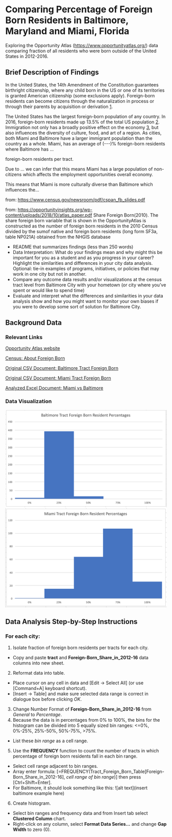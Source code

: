 # Comparing Percentage of Foreign Born Residents in Baltimore, Maryland and Miami, Florida 
Exploring the Opportunity Atlas (https://www.opportunityatlas.org/) data comparing fraction of all residents who were born outside of the United States in 2012-2016.

## Brief Description of Findings
In the United States, the 14th Amendment of the Constitution guarantees birthright citizenship, where any child born in the US or one of its territories is granted American citizenship (some exclusions apply). Foreign-born residents can become citizens through the naturalization in process or through their parents by acquisition or derivation [1](https://immigration.findlaw.com/citizenship/u-s-citizenship-through-parents-or-by-birth.html). 

The United States has the largest foreign-born population of any country. In 2016, foreign-born residents made up 13.5% of the total US population [2](https://www.reuters.com/article/us-usa-immigration-data/u-s-foreign-born-population-swells-to-highest-in-over-a-century-idUSKCN1LT2HZ). Immigration not only has a broadly positive effect on the economy [3](https://budgetmodel.wharton.upenn.edu/issues/2016/1/27/the-effects-of-immigration-on-the-united-states-economy), but also influences the diversity of culture, food, and art of a region. 
As cities, both Miami and Baltimore have a larger immigrant population than the country as a whole. 
Miami, has an average of (---)% foreign-born residents where Baltimore has ...

foreign-born residents per tract. 


Due to ... we can infer that this means Miami has a large population of non-citizens which affects the employment opportunities overall economy. 

This means that Miami is more culturally diverse than Baltimore which influences the...  


from: https://www.census.gov/newsroom/pdf/cspan_fb_slides.pdf



from: https://opportunityinsights.org/wp-content/uploads/2018/10/atlas_paper.pdf
Share Foreign Born(2010).  The share foreign born variable that is shown in the OpportunityAtlas is constructed as the number of foreign born residents in the 2010 Census divided by the sumof native and foreign born residents (long form SF3a,  table NP021A) obtained from the NHGIS database

* README that summarizes findings (less than 250 words)
* Data Interpretation: What do your findings mean and why might this be important for you as a student and as you progress in your career? Highlight the similarities and differences in your city data analysis. Optional: tie-in examples of programs, initiatives, or policies that may work in one city but not in another.
* Compare any outcome data results and/or visualizations at the census tract level from Baltimore City with your hometown (or city where you’ve spent or would like to spend time) 
* Evaluate and interpret what the differences and similarities in your data analysis show and how you might want to monitor your own biases if you were to develop some sort of solution for Baltimore City.

## Background Data 
### Relevant Links
[Opportunity Atlas website](https://www.opportunityatlas.org/)

[Census: About Foreign Born](https://www.census.gov/topics/population/foreign-born/about.html)

[Original CSV Document: Baltimore Tract Foreign Born](https://github.com/CamilaCamacho/comparing_baltimore_miami_foreign-born/blob/master/baltimore_shown_tract_foreign_share2016.csv)

[Original CSV Document: Miami Tract Foreign Born](https://github.com/CamilaCamacho/comparing_baltimore_miami_foreign-born/blob/master/miami_shown_tract_foreign_share2016.csv)

[Analyzed Excel Document: Miami vs Baltimore](https://github.com/CamilaCamacho/comparing_baltimore_miami_foreign-born/blob/master/miami_vs_baltimore_tract_foreign_share2016.xlsx)


### Data Visualization
![alt text](https://github.com/CamilaCamacho/comparing_baltimore_miami_foreign-born/blob/master/Baltimore%20Histogram.png)
![alt text](https://github.com/CamilaCamacho/comparing_baltimore_miami_foreign-born/blob/master/Miami%20Histogram.png)

## Data Analysis Step-by-Step Instructions
### For each city:
1. Isolate fraction of foreign born residents per tracts for each city.
  * Copy and paste **tract** and **Foreign-Born_Share_in_2012-16** data columns into new sheet.
2. Reformat data into table.
  * Place cursor on any cell in data and [Edit -> Select All] (or use [Command+A] keyboard shortcut).
  * [Insert -> Table] and make sure selected data range is correct in dialogue box before clicking *OK*.
3. Change Number Format of **Foreign-Born_Share_in_2012-16** from _General_ to _Percentage_.
4. Because the data is in percentages from 0% to 100%, the bins for the histogram can be divided into 5 equally sized bin ranges: <=0%, 0%-25%, 25%-50%, 50%-75%, >75%.
  * List these _bin range_ as a cell range. 
5. Use the **FREQUENCY** function to count the number of tracts in which percentage of foreign born residents fall in each bin range.
  * Select cell range adjacent to bin ranges. 
  * Array enter formula: [=FREQUENCY(Tract_Foreign_Born_Table[Foreign-Born_Share_in_2012-16], _cell range of bin range_)] then press [Ctrl+Shift+Enter].
  * For Baltimore, it should look something like this: ![alt text](insert baltimore example here)
6. Create histogram.
  * Select bin ranges and frequency data and from Insert tab select **Clustered Column** chart.
  * Right-click on any column, select **Format Data Series...** and change **Gap Width** to zero (0).
